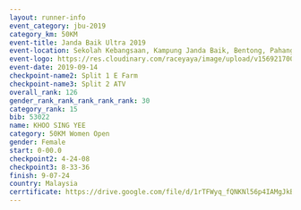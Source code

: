 ```yaml
---
layout: runner-info 
event_category: jbu-2019 
category_km: 50KM 
event-title: Janda Baik Ultra 2019 
event-location: Sekolah Kebangsaan, Kampung Janda Baik, Bentong, Pahang, Malaysia 
event-logo: https://res.cloudinary.com/raceyaya/image/upload/v1569217009/logo/janda-baik_vch1pc.jpg 
event-date: 2019-09-14 
checkpoint-name2: Split 1 E Farm 
checkpoint-name3: Split 2 ATV 
overall_rank: 126
gender_rank_rank_rank_rank_rank: 30
category_rank: 15
bib: 53022
name: KHOO SING YEE
category: 50KM Women Open
gender: Female
start: 0-00.0
checkpoint2: 4-24-08
checkpoint3: 8-33-36
finish: 9-07-24
country: Malaysia
cerrtificate: https://drive.google.com/file/d/1rTFWyq_fQNKNl56p4IAMgJkByeAHwB7p/view?usp=sharing
---
```

